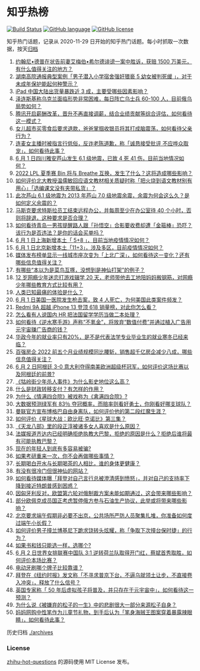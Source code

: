 # 知乎热榜
[![Build Status](https://github.com/ToWeLong/zhihu-hot-questions/workflows/CI/badge.svg)](https://github.com/ToWeLong/zhihu-hot-questions/actions)
[![GitHub language](https://img.shields.io/badge/language-golang-orange.svg)](https://golang.org/)
[![GitHub license](https://img.shields.io/github/license/ToWeLong/zhihu-hot-questions)](https://github.com/ToWeLong/zhihu-hot-questions/blob/main/LICENSE)

知乎热门话题，记录从 2020-11-29 日开始的知乎热门话题。每小时抓取一次数据，按天[归档](./archives)

<!-- BEGIN -->

1. [约翰尼•德普在状告前妻艾梅伯•希尔德诽谤一案中胜诉，获赔 1500 万美元，有什么值得关注的地方？](https://www.zhihu.com/question/535710023)
1. [湖南高院通报典型案例「男子潜入小学宿舍强奸猥亵 5 幼女被判死缓 」，对于未成年保护能起何种警示？](https://www.zhihu.com/question/535612366)
1. [iPad 中国大陆出货量暴跌近 3 成，主要受哪些因素影响？](https://www.zhihu.com/question/535600779)
1. [泽连斯基称乌克兰面临形势非常困难，每日阵亡乌士兵 60-100 人，目前俄乌局势如何？](https://www.zhihu.com/question/535713269)
1. [腾讯开启薪酬改革，晋升不再直接调薪，结合业绩贡献等综合评估，如何看待这一模式？](https://www.zhihu.com/question/535605345)
1. [女儿超市买零食后要求退款，爸爸掌掴收银员将其打成脑震荡，如何看待父亲行为？](https://www.zhihu.com/question/535597433)
1. [连麦女主播时被指言行低俗，反诈老陈道歉，称「诚恳接受批评 不应哗众取宠」，如何看待此事？](https://www.zhihu.com/question/535713556)
1. [6 月 1 日四川雅安芦山发生 6.1 级地震，已致 4 死  41 伤，目前当地情况如何？](https://www.zhihu.com/question/535621535)
1. [2022 LPL 夏季赛 Bin 将与 Breathe 互换，发生了什么？这将造成哪些影响？](https://www.zhihu.com/question/535658579)
1. [如何评价北大教授温儒敏回应语文教材相关质疑时称「把火烧到语文教材别有用心」「选编课文没有夹带私货」？](https://www.zhihu.com/question/535623510)
1. [此次芦山 6.1 级地震为 2013 年芦山 7.0 级地震余震，余震为何会这么久？是如何定义余震的？](https://www.zhihu.com/question/535640608)
1. [马斯克要求特斯拉员工结束远程办公，并每周至少在办公室待 40 个小时，否则将辞退，这种要求是否合理？](https://www.zhihu.com/question/535719937)
1. [如何看待青岛一男孩提醒路人跟「孙悟空」合影要收费却遭「金箍棒」恐吓？该行为是否违法？是你的话会买单吗？](https://www.zhihu.com/question/535565763)
1. [6 月 1 日上海新增本土「 5+8 」，目前当地疫情情况如何？](https://www.zhihu.com/question/535713812)
1. [6 月 1 日北京新增本土「11+3」，涉及多区，目前疫情情况如何？](https://www.zhihu.com/question/535714059)
1. [媒体发布榜单显示一线城市座次变为「上北广深」，如何看待这一变化？还有哪些信息值得关注？](https://www.zhihu.com/question/535572213)
1. [有哪些“本以为是菜鸟互啄，没想到是神仙打架”的例子？](https://www.zhihu.com/question/308741059)
1. [12 岁网瘾少年迷恋打游戏辍学 20 天，老师带他去工地陪妈妈搬钢筋，对网瘾少年哪些教育方式比较有用？](https://www.zhihu.com/question/535711250)
1. [人类已知最痛的体验是什么？](https://www.zhihu.com/question/535217112)
1. [6 月 1 日美国一医院发生枪击案，致 4 人死亡，为何美国此类案件频发？](https://www.zhihu.com/question/535718877)
1. [Redmi 9A 超越 iPhone 13 登顶 618 销量榜，对此你怎么看？](https://www.zhihu.com/question/535563772)
1. [怎么看有人说国内 HR 把法国留学学历当做二本处理？](https://www.zhihu.com/question/429002563)
1. [如何看待《逆水寒手游》声称“不氪金”，将放弃“数值付费”并通过植入广告用元宇宙赚广告商的钱？](https://www.zhihu.com/question/535628220)
1. [华政今年的就业率只有20%，是不是代表法学专业毕业生的就业寒冬已经来临？](https://www.zhihu.com/question/534288489)
1. [百强房企 2022 前五个月业绩规模同比腰斩，销售超千亿房企减少八成，哪些信息值得关注？](https://www.zhihu.com/question/535588291)
1. [6 月 2 日阿根廷 3-0 意大利夺得南美欧洲超级杯冠军，如何评价这场比赛以及阿根廷的前景?](https://www.zhihu.com/question/535711011)
1. [《牯岭街少年杀人事件》为什么影史地位这么高？](https://www.zhihu.com/question/25668354)
1. [什么是财政转移支付？有怎样的作用？](https://www.zhihu.com/question/29004568)
1. [为什么《情满四合院》被戏称为《禽满四合院》?](https://www.zhihu.com/question/492354433)
1. [大数据预测绿军有 83％ 夺冠概率，而赔率则看好勇士，你刚看好哪支球队？](https://www.zhihu.com/question/535398433)
1. [曼联官方宣布博格巴自由身离队，如何评价他的第二段红魔生涯？](https://www.zhihu.com/question/535647210)
1. [如何评价《星球大战：欧比旺·克诺比》第三集？](https://www.zhihu.com/question/535618155)
1. [《天龙八部》里的段正淳被诸多女人喜欢是什么原因？](https://www.zhihu.com/question/21912631)
1. [法媒报道齐达内已经明确拒绝执教大巴黎，拒绝的原因是什么？拒绝后谁将最有可能执教巴黎？](https://www.zhihu.com/question/534508777)
1. [现在的年轻人到底有多容易被骗?](https://www.zhihu.com/question/343251192)
1. [如果考研重来一次，你不会再做哪些事情？](https://www.zhihu.com/question/530488862)
1. [长期喝白开水与长期喝茶的人相比，谁的身体更健康？](https://www.zhihu.com/question/519005467)
1. [有没有很冷门但很神仙的网站？](https://www.zhihu.com/question/376157575)
1. [如何看待媒体曝「拜登对自己言行总被澄清感到愤怒」，并对自己的支持率下降到接近特朗普感到困惑？](https://www.zhihu.com/question/535573266)
1. [因匈牙利反对，欧盟第六轮对俄制裁方案未能如期通过，这会带来哪些影响？](https://www.zhihu.com/question/535715294)
1. [部分欧佩克成员国正考虑暂停俄方参与石油生产协议，此举或将带来哪些影响？](https://www.zhihu.com/question/535574283)
1. [北京要求端午假期非必要不出京，公共场所严防人员聚集扎堆，你准备如何度过端午小长假？](https://www.zhihu.com/question/535716663)
1. [如何评价男子撞兰博基尼下跪求饶转头炫耀，称「争取下次撞台保时捷」的行为？](https://www.zhihu.com/question/535567159)
1. [如果书和钱只能选一样，选哪个?](https://www.zhihu.com/question/535034572)
1. [6 月 2 日世界女排联赛中国队 3:1 逆转荷兰队取得开门红，蔡斌首秀取胜，如何评价本场比赛？](https://www.zhihu.com/question/535707604)
1. [电动牙刷哪个牌子比较靠谱？](https://www.zhihu.com/question/352716407)
1. [拜登在《纽约时报》发文称「不寻求普京下台，不逼乌就领土让步，不直接卷入冲突」，释放了什么信号？](https://www.zhihu.com/question/535618039)
1. [英国专家称「 50 年后虚拟孩子将普及，并只存在于元宇宙中」，如何看待这一预测？](https://www.zhihu.com/question/535567779)
1. [为什么说《被嫌弃的松子的一生》中的悲剧很大一部分来源松子自身？](https://www.zhihu.com/question/534551718)
1. [妈妈网购中性笔作为儿童节礼物，到手后认为「笔身海贼王图案穿着暴露辣眼睛」，如何看待此事？](https://www.zhihu.com/question/535571902)

<!-- END -->

历史归档 [./archives](./archives)


### License
[zhihu-hot-questions](https://github.com/towelong/zhihu-hot-questions) 的源码使用 MIT License 发布。
